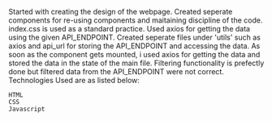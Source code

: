 Started with creating the design of the webpage. Created seperate components for re-using components and maitaining discipline of the code. index.css is used as a standard practice. Used axios for getting the data using the given API_ENDPOINT. Created seperate files under 'utils' such as axios and api_url for storing the API_ENDPOINT and accessing the data.
As soon as the component gets mounted, i used axios for getting the data and stored the data in the state of the main file. Filtering functionality is prefectly done but filtered data from the API_ENDPOINT were not correct. 
Technologies Used are as listed below:
    
	HTML
    CSS
    Javascript
